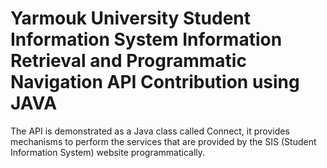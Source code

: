 # Yarmouk University Student Information System Information Retrieval and Programmatic Navigation API Contribution using JAVA
The API is demonstrated as a Java class called Connect, it provides mechanisms to perform the services that are provided by the SIS (Student Information System) website programmatically.
